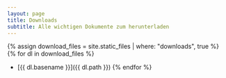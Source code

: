```yaml
---
layout: page
title: Downloads
subtitle: Alle wichtigen Dokumente zum herunterladen
---
```


{% assign download_files = site.static_files | where: "downloads", true %}
{% for dl in download_files %}
- [{{ dl.basename }}]({{ dl.path }})
{% endfor %}
